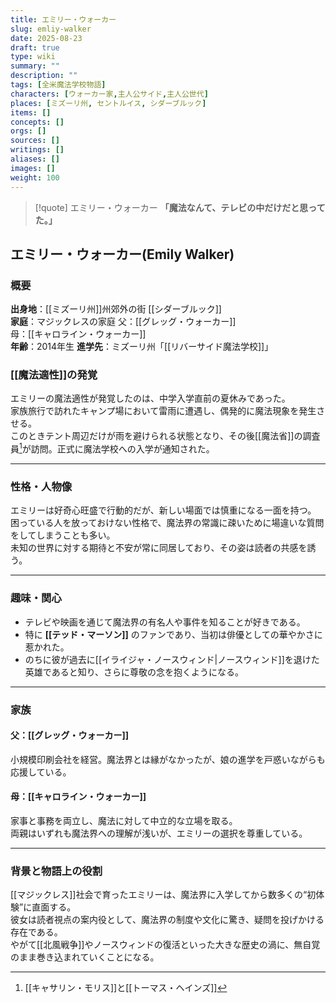 ```yaml
---
title: エミリー・ウォーカー
slug: emliy-walker
date: 2025-08-23
draft: true
type: wiki
summary: ""
description: ""
tags: [全米魔法学校物語]
characters: [ウォーカー家,主人公サイド,主人公世代]
places: [ミズーリ州, セントルイス, シダーブルック]
items: []
concepts: []
orgs: []
sources: []
writings: []
aliases: []
images: []
weight: 100
---
```


> [!quote] エミリー・ウォーカー
> **「魔法なんて、テレビの中だけだと思ってた。」**

## エミリー・ウォーカー(Emily Walker)

### 概要

**出身地**：[[ミズーリ州]]州郊外の街 [[シダーブルック]]  
**家庭**：マジックレスの家庭
父：[[グレッグ・ウォーカー]]  
母：[[キャロライン・ウォーカー]]  
**年齢**：2014年生
**進学先**：ミズーリ州「[[リバーサイド魔法学校]]」  

### [[魔法適性]]の発覚

エミリーの魔法適性が発覚したのは、中学入学直前の夏休みであった。  
家族旅行で訪れたキャンプ場において雷雨に遭遇し、偶発的に魔法現象を発生させる。  
このときテント周辺だけが雨を避けられる状態となり、その後[[魔法省]]の調査員[^1]が訪問。正式に魔法学校への入学が通知された。  

---

### 性格・人物像

エミリーは好奇心旺盛で行動的だが、新しい場面では慎重になる一面を持つ。  
困っている人を放っておけない性格で、魔法界の常識に疎いために場違いな質問をしてしまうことも多い。  
未知の世界に対する期待と不安が常に同居しており、その姿は読者の共感を誘う。  

---

### 趣味・関心

- テレビや映画を通じて魔法界の有名人や事件を知ることが好きである。  
- 特に **[[テッド・マーソン]]** のファンであり、当初は俳優としての華やかさに惹かれた。  
- のちに彼が過去に[[イライジャ・ノースウィンド|ノースウィンド]]を退けた英雄であると知り、さらに尊敬の念を抱くようになる。  

---

### 家族

#### **父：[[グレッグ・ウォーカー]]**

  小規模印刷会社を経営。魔法界とは縁がなかったが、娘の進学を戸惑いながらも応援している。
  
#### **母：[[キャロライン・ウォーカー]]**

  家事と事務を両立し、魔法に対して中立的な立場を取る。  
  両親はいずれも魔法界への理解が浅いが、エミリーの選択を尊重している。  

---

### 背景と物語上の役割

[[マジックレス]]社会で育ったエミリーは、魔法界に入学してから数多くの“初体験”に直面する。  
彼女は読者視点の案内役として、魔法界の制度や文化に驚き、疑問を投げかける存在である。  
やがて[[北風戦争]]やノースウィンドの復活といった大きな歴史の渦に、無自覚のまま巻き込まれていくことになる。  

[^1]: [[キャサリン・モリス]]と[[トーマス・ヘインズ]]
